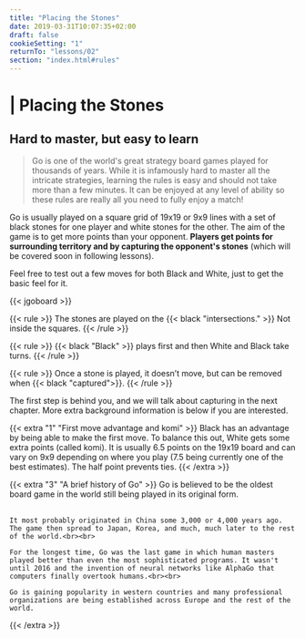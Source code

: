 ```yaml
---
title: "Placing the Stones"
date: 2019-03-31T10:07:35+02:00
draft: false
cookieSetting: "1"
returnTo: "lessons/02"
section: "index.html#rules"
---
```


# | Placing the Stones
## Hard to master, but easy to learn

> Go is one of the world's great strategy board games played for thousands of years. While it is infamously hard to master all the intricate strategies, learning the rules is easy and should not take more than a few minutes. It can be enjoyed at any level of ability so these rules are really all you need to fully enjoy a match!

Go is usually played on a square grid of 19x19 or 9x9 lines with a set of black stones for one player and white stones for the other. The aim of the game is to get more points than your opponent. **Players get points for surrounding territory and by capturing the opponent's stones** (which will be covered soon in following lessons).

Feel free to test out a few moves for both Black and White, just to get the basic feel for it. 

{{< jgoboard >}}

{{< rule >}}
The stones are played on the {{< black "intersections." >}} Not inside the squares.
{{< /rule >}}

{{< rule >}}
{{< black "Black" >}} plays first and then White and Black take turns.
{{< /rule >}}

{{< rule >}}
Once a stone is played, it doesn’t move, but can be removed when {{< black "captured">}}.
{{< /rule >}}

The first step is behind you, and we will talk about capturing in the next chapter.
More extra background information is below if you are interested.


{{< extra "1" "First move advantage and komi" >}}
	Black has an advantage by being able to make the first move. To balance this out, White gets some extra points (called komi). 
    It is usually 6.5 points on the 19x19 board and can vary on 9x9 depending on where you play (7.5 being currently one of the best estimates). The half point prevents ties.
{{< /extra >}}

{{< extra "3" "A brief history of Go" >}}
	Go is believed to be the oldest board game in the world still being played in its original form.<br><br>
	
	It most probably originated in China some 3,000 or 4,000 years ago. The game then spread to Japan, Korea, and much, much later to the rest of the world.<br><br>
	
	For the longest time, Go was the last game in which human masters played better than even the most sophisticated programs. It wasn't until 2016 and the invention of neural networks like AlphaGo that computers finally overtook humans.<br><br>
	
	Go is gaining popularity in western countries and many professional organizations are being established across Europe and the rest of the world.
{{< /extra >}}
